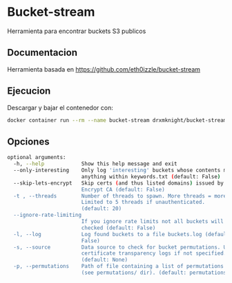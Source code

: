 # Bucket-stream 

Herramienta para encontrar buckets S3 publicos

## Documentacion

Herramienta basada en https://github.com/eth0izzle/bucket-stream

## Ejecucion

Descargar y bajar el contenedor con:

```bash
docker container run --rm --name bucket-stream drxmknight/bucket-stream -h
```

## Opciones

```bash
optional arguments:
  -h, --help            Show this help message and exit
  --only-interesting    Only log 'interesting' buckets whose contents match
                        anything within keywords.txt (default: False)
  --skip-lets-encrypt   Skip certs (and thus listed domains) issued by Let's
                        Encrypt CA (default: False)
  -t , --threads        Number of threads to spawn. More threads = more power.
                        Limited to 5 threads if unauthenticated.
                        (default: 20)
  --ignore-rate-limiting
                        If you ignore rate limits not all buckets will be
                        checked (default: False)
  -l, --log             Log found buckets to a file buckets.log (default:
                        False)
  -s, --source          Data source to check for bucket permutations. Uses
                        certificate transparency logs if not specified.
                        (default: None)
  -p, --permutations    Path of file containing a list of permutations to try
                        (see permutations/ dir). (default: permutations\default.txt)
```
